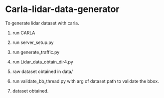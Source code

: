 # Carla-lidar-data-generator
To generate lidar dataset with carla.

1. run CARLA

2. run server_setup.py

3. run generate_traffic.py

4. run Lidar_data_obtain_dir4.py

5. raw dataset obtained in data/

5. run validate_bb_thread.py with arg of dataset path to validate the bbox.

6. dataset obtained.
